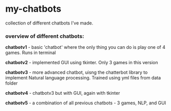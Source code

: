 # my-chatbots
collection of different chatbots I've made.

### overview of different chatbots:
**chatbotv1** - basic 'chatbot' where the only thing you can do is play one of 4 games. Runs in terminal

**chatbotv2** - implemented GUI using tkinter. Only 3 games in this version

**chatbotv3** - more advanced chatbot, uisng the chatterbot library to implement Natural language processing. Trained using yml files from data folder

**chatbotv4** - chatbotv3 but with GUI, again with tkinter

**chatbotv5** - a combination of all previous chatbots - 3 games, NLP, and GUI
